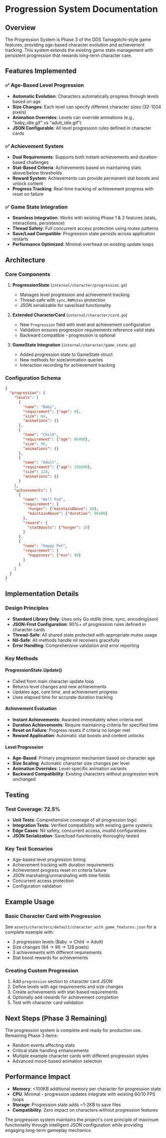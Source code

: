 # Progression System Documentation

## Overview

The Progression System is Phase 3 of the DDS Tamagotchi-style game features, providing age-based character evolution and achievement tracking. This system extends the existing game state management with persistent progression that rewards long-term character care.

## Features Implemented

### ✅ Age-Based Level Progression
- **Automatic Evolution**: Characters automatically progress through levels based on age
- **Size Changes**: Each level can specify different character sizes (32-1024 pixels)
- **Animation Overrides**: Levels can override animations (e.g., "baby_idle.gif" vs "adult_idle.gif")
- **JSON Configurable**: All level progression rules defined in character cards

### ✅ Achievement System
- **Dual Requirements**: Supports both instant achievements and duration-based challenges
- **Stat-Based Criteria**: Achievements based on maintaining stats above/below thresholds
- **Reward System**: Achievements can provide permanent stat boosts and unlock content
- **Progress Tracking**: Real-time tracking of achievement progress with reset on failure

### ✅ Game State Integration
- **Seamless Integration**: Works with existing Phase 1 & 2 features (stats, interactions, persistence)
- **Thread Safety**: Full concurrent access protection using mutex patterns
- **Save/Load Compatible**: Progression state persists across application restarts
- **Performance Optimized**: Minimal overhead on existing update loops

## Architecture

### Core Components

1. **ProgressionState** (`internal/character/progression.go`)
   - Manages level progression and achievement tracking
   - Thread-safe with `sync.RWMutex` protection
   - JSON serializable for save/load functionality

2. **Extended CharacterCard** (`internal/character/card.go`)
   - New `Progression` field with level and achievement configuration
   - Validation ensures progression requirements reference valid stats
   - Backward compatible - progression is optional

3. **GameState Integration** (`internal/character/game_state.go`)
   - Added progression state to GameState struct
   - New methods for size/animation queries
   - Interaction recording for achievement tracking

### Configuration Schema

```json
{
  "progression": {
    "levels": [
      {
        "name": "Baby",
        "requirement": {"age": 0},
        "size": 64,
        "animations": {}
      },
      {
        "name": "Child", 
        "requirement": {"age": 86400},
        "size": 96,
        "animations": {}
      },
      {
        "name": "Adult",
        "requirement": {"age": 259200},
        "size": 128,
        "animations": {}
      }
    ],
    "achievements": [
      {
        "name": "Well Fed",
        "requirement": {
          "hunger": {"maintainAbove": 80},
          "maintainAbove": {"duration": 86400}
        },
        "reward": {
          "statBoosts": {"hunger": 10}
        }
      },
      {
        "name": "Happy Pet",
        "requirement": {
          "happiness": {"min": 90}
        }
      }
    ]
  }
}
```

## Implementation Details

### Design Principles
- **Standard Library Only**: Uses only Go stdlib (time, sync, encoding/json)
- **JSON-First Configuration**: 90%+ of progression rules defined in character cards
- **Thread-Safe**: All shared state protected with appropriate mutex usage
- **Nil-Safe**: All methods handle nil receivers gracefully
- **Error Handling**: Comprehensive validation and error reporting

### Key Methods

#### ProgressionState.Update()
- Called from main character update loop
- Returns level changes and new achievements
- Updates age, care time, and achievement progress
- Uses elapsed time for accurate duration tracking

#### Achievement Evaluation
- **Instant Achievements**: Awarded immediately when criteria met
- **Duration Achievements**: Require maintaining criteria for specified time
- **Reset on Failure**: Progress resets if criteria no longer met
- **Reward Application**: Automatic stat boosts and content unlocks

#### Level Progression
- **Age-Based**: Primary progression mechanism based on character age
- **Size Scaling**: Automatic character size changes per level
- **Animation Overrides**: Level-specific animation variants
- **Backward Compatibility**: Existing characters without progression work unchanged

## Testing

### Test Coverage: 72.5%
- **Unit Tests**: Comprehensive coverage of all progression logic
- **Integration Tests**: Verified compatibility with existing game systems
- **Edge Cases**: Nil safety, concurrent access, invalid configurations
- **JSON Serialization**: Save/load functionality thoroughly tested

### Key Test Scenarios
- Age-based level progression timing
- Achievement tracking with duration requirements
- Achievement progress reset on criteria failure
- JSON marshaling/unmarshaling with time fields
- Concurrent access protection
- Configuration validation

## Example Usage

### Basic Character Card with Progression
See `assets/characters/default/character_with_game_features.json` for a complete example with:
- 3 progression levels (Baby → Child → Adult)
- Size changes (64 → 96 → 128 pixels)
- 3 achievements with different requirements
- Stat boost rewards for achievements

### Creating Custom Progression
1. Add `progression` section to character card JSON
2. Define levels with age requirements and size changes
3. Create achievements with stat-based requirements
4. Optionally add rewards for achievement completion
5. Test with character card validation

## Next Steps (Phase 3 Remaining)

The progression system is complete and ready for production use. Remaining Phase 3 items:
- Random events affecting stats
- Critical state handling enhancements  
- Multiple example character cards with different progression styles
- Advanced mood-based animation selection

## Performance Impact

- **Memory**: <100KB additional memory per character for progression state
- **CPU**: Minimal - progression updates integrate with existing 60/10 FPS loops
- **Storage**: Progression state adds ~1-2KB to save files
- **Compatibility**: Zero impact on characters without progression features

The progression system maintains the project's core principle of maximum functionality through intelligent JSON configuration while providing engaging long-term gameplay mechanics.
